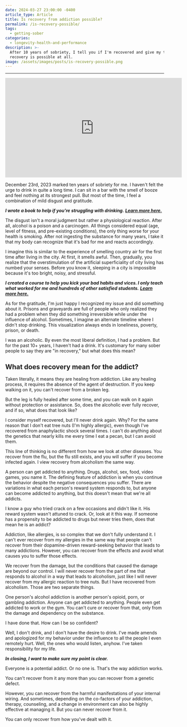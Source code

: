 ```yaml
---
date: 2024-03-27 23:00:00 -0400
article_type: Article
title: Is recovery from addiction possible?
permalink: /is-recovery-possible/
tags:
  - getting-sober
categories:
  - longevity-health-and-performance
description: >-
  After 10 years of sobriety, I tell you if I'm recovered and give my take on if
  recovery is possible at all. 
image: /assets/images/posts/is-recovery-possible.png
---
```

---

<div class="cms-embed"><iframe width="560" height="315" src="https://www.youtube.com/embed/3R3Mcw1FyWM?si=OhLm60k76Ompxwhg" title="YouTube video player" frameborder="0" allow="accelerometer; autoplay; clipboard-write; encrypted-media; gyroscope; picture-in-picture; web-share" referrerpolicy="strict-origin-when-cross-origin" allowfullscreen=""></iframe></div>

December 23rd, 2023 marked ten years of sobriety for me. I haven't felt the urge to drink in quite a long time. I can sit in a bar with the smell of booze and feel nothing at its strongest pull. But most of the time, I feel a combination of mild disgust and gratitude.

***I wrote a book to help if you're struggling with drinking.*** [​***Learn more here.***​](https://amzn.to/3TSD4Fg)

The disgust isn't a moral judgment but rather a physiological reaction. After all, alcohol is a poison and a carcinogen. All things considered equal (age, level of fitness, and pre-existing conditions), the only thing worse for your health is smoking. After not ingesting the substance for many years, I take it that my body can recognize that it's bad for me and reacts accordingly.

I imagine this is similar to the experience of smelling country air for the first time after living in the city. At first, it smells awful. Then, gradually, you realize that the overstimulation of the artificial superficiality of city living has numbed your senses. Before you know it, sleeping in a city is impossible because it's too bright, noisy, and stressful.

***I created a course to help you kick your bad habits and vices. I only teach what worked for me and hundreds of other satisfied students.*** [​***Learn more here.***​](https://edlatimore.com/products/vicebreakers/)

As for the gratitude, I'm just happy I recognized my issue and did something about it. Prisons and graveyards are full of people who only realized they had a problem when they did something irreversible while under the influence of alcohol. Sometimes, I imagine an alternate timeline where I didn't stop drinking. This visualization always ends in loneliness, poverty, prison, or death.

I was an alcoholic. By even the most liberal definition, I had a problem. But for the past 10+ years, I haven't had a drink. It's customary for many sober people to say they are "in recovery," but what does this mean?

## What does recovery mean for the addict?

Taken literally, it means they are healing from addiction. Like any healing process, it requires the absence of the agent of destruction. If you keep walking on it, you can't recover from a broken leg.

But the leg is fully healed after some time, and you can walk on it again without protection or assistance. So, does the alcoholic ever fully recover, and if so, what does that look like?

I consider myself recovered, but I'll never drink again. Why? For the same reason that I don't eat tree nuts (I'm highly allergic), even though I've recovered from anaphylactic shock several times. I can't do anything about the genetics that nearly kills me every time I eat a pecan, but I can avoid them.

This line of thinking is no different from how we look at other diseases. You recover from the flu, but the flu still exists, and you will suffer if you become infected again. I view recovery from alcoholism the same way.

A person can get addicted to anything. Drugs, alcohol, sex, food, video games, you name it. The defining feature of addiction is when you continue the behavior despite the negative consequences you suffer. There are variations in what each person's reward system responds to, but anyone can become addicted to anything, but this doesn't mean that we're all addicts.

I know a guy who tried crack on a few occasions and didn't like it. His reward system wasn't attuned to crack. Or, look at it this way. If someone has a propensity to be addicted to drugs but never tries them, does that mean he is an addict?

Addiction, like allergies, is so complex that we don't fully understand it. I can't ever recover from my allergies in the same way that people can't recover from their dopamine-driven reward-seeking behavior that leads to many addictions. However, you can recover from the effects and avoid what causes you to suffer those effects.

We recover from the damage, but the conditions that caused the damage are beyond our control. I will never recover from the part of me that responds to alcohol in a way that leads to alcoholism, just like I will never recover from my allergic reaction to tree nuts. But I have recovered from alcoholism. Those are two separate things.

One person's alcohol addiction is another person's opioid, porn, or gambling addiction. Anyone can get addicted to anything. People even get addicted to work or the gym. You can't cure or recover from that, only from the damage and dependency on the substance.

I have done that. How can I be so confident?

Well, I don't drink, and I don't have the desire to drink. I've made amends and apologized for my behavior under the influence to all the people I even remotely hurt. Well, the ones who would listen, anyhow. I've taken responsibility for my life.

***In closing, I want to make sure my point is clear.***

Everyone is a potential addict. Or no one is. That's the way addiction works.

You can't recover from it any more than you can recover from a genetic defect.

However, you can recover from the harmful manifestations of your internal wiring. And sometimes, depending on the co-factors of your addiction, therapy, counseling, and a change in environment can also be highly effective at managing it. But you can never recover from it.

You can only recover from how you've dealt with it.